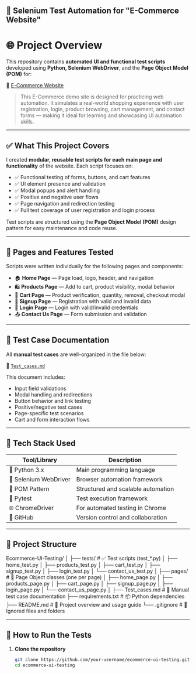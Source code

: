 ## 🔧 Selenium Test Automation for "E-Commerce Website" ##

# 🌐 Project Overview

This repository contains **automated UI and functional test scripts** developed using **Python, Selenium WebDriver**, and the **Page Object Model (POM)** for:

🔗 [E-Commerce Website](https://www.automationexercise.com)

> This E-Commerce demo site is designed for practicing web automation. It simulates a real-world shopping experience with user registration, login, product browsing, cart management, and contact forms — making it ideal for learning and showcasing UI automation skills.

---

## ✅ What This Project Covers

I created **modular, reusable test scripts for each main page and functionality** of the website. Each script focuses on:

- ✅ Functional testing of forms, buttons, and cart features  
- ✅ UI element presence and validation  
- ✅ Modal popups and alert handling  
- ✅ Positive and negative user flows  
- ✅ Page navigation and redirection testing  
- ✅ Full test coverage of user registration and login process  

Test scripts are structured using the **Page Object Model (POM)** design pattern for easy maintenance and code reuse.

---

## 📄 Pages and Features Tested

Scripts were written individually for the following pages and components:

- 🏠 **Home Page** — Page load, logo, header, and navigation  
- 🛍 **Products Page** — Add to cart, product visibility, modal behavior  
- 🛒 **Cart Page** — Product verification, quantity, removal, checkout modal  
- 📝 **Signup Page** — Registration with valid and invalid data  
- 🔐 **Login Page** — Login with valid/invalid credentials  
- 📤 **Contact Us Page** — Form submission and validation  
---

## 🧾 Test Case Documentation

All **manual test cases** are well-organized in the file below:

📄 [`Test_cases.md`](./Test_cases.md)

This document includes:

- Input field validations  
- Modal handling and redirections  
- Button behavior and link testing  
- Positive/negative test cases  
- Page-specific test scenarios  
- Cart and form interaction flows  

---

## 🧰 Tech Stack Used

| Tool/Library         | Description                             |
|----------------------|-----------------------------------------|
| 🐍 Python 3.x         | Main programming language               |
| 🧪 Selenium WebDriver | Browser automation framework            |
| 🧱 POM Pattern        | Structured and scalable automation      |
| 🧪 Pytest             | Test execution framework                |
| 🌐 ChromeDriver       | For automated testing in Chrome         |
| 🧩 GitHub             | Version control and collaboration       |

---

## 📁 Project Structure

Ecommerce-UI-Testing/
│
├── tests/                            # ✅ Test scripts (test_*.py)
│   ├── home_test.py
│   ├── products_test.py
│   ├── cart_test.py
│   ├── signup_test.py
│   ├── login_test.py
│   └── contact_us_test.py
│
├── pages/                            # 📄 Page Object classes (one per page)
│   ├── home_page.py
│   ├── products_page.py
│   ├── cart_page.py
│   ├── signup_page.py
│   ├── login_page.py
│   └── contact_us_page.py
│
├── Test_cases.md                     # 🧪 Manual test case documentation
├── requirements.txt                  # 📦 Python dependencies
├── README.md                         # 📘 Project overview and usage guide
└── .gitignore                        # 🚫 Ignored files and folders

---

## 🚀 How to Run the Tests

1. **Clone the repository**
   ```bash
   git clone https://github.com/your-username/ecommerce-ui-testing.git
   cd ecommerce-ui-testing

